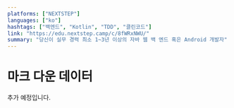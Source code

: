 ```yaml
---
platforms: ["NEXTSTEP"]
languages: ["ko"]
hashtags: ["백엔드", "Kotlin", "TDD", "클린코드"]
link: "https://edu.nextstep.camp/c/8fWRxNWU/"
summary: "당신이 실무 경력 최소 1~3년 이상의 자바 웹 백 엔드 혹은 Android 개발자"
---
```


# 마크 다운 데이터

추가 예정입니다.
